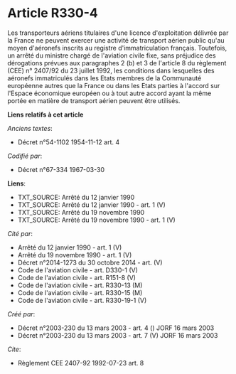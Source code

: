 # Article R330-4

Les transporteurs aériens titulaires d'une licence d'exploitation délivrée par la France ne peuvent exercer une activité de
transport aérien public qu'au moyen d'aéronefs inscrits au registre d'immatriculation français. Toutefois, un arrêté du
ministre chargé de l'aviation civile fixe, sans préjudice des dérogations prévues aux paragraphes 2 (b) et 3 de l'article 8
du règlement (CEE) n° 2407/92 du 23 juillet 1992, les conditions dans lesquelles des aéronefs immatriculés dans les Etats
membres de la Communauté européenne autres que la France ou dans les Etats parties à l'accord sur l'Espace économique
européen ou à tout autre accord ayant la même portée en matière de transport aérien peuvent être utilisés.

**Liens relatifs à cet article**

_Anciens textes_:

  - Décret n°54-1102 1954-11-12 art. 4

_Codifié par_:

  - Décret n°67-334 1967-03-30

**Liens**:

  - TXT_SOURCE: Arrêté du 12 janvier 1990
  - TXT_SOURCE: Arrêté du 12 janvier 1990 - art. 1 (V)
  - TXT_SOURCE: Arrêté du 19 novembre 1990
  - TXT_SOURCE: Arrêté du 19 novembre 1990 - art. 1 (V)

_Cité par_:

  - Arrêté du 12 janvier 1990 - art. 1 (V)
  - Arrêté du 19 novembre 1990 - art. 1 (V)
  - Décret n°2014-1273 du 30 octobre 2014 - art. (V)
  - Code de l'aviation civile - art. D330-1 (V)
  - Code de l'aviation civile - art. R151-8 (V)
  - Code de l'aviation civile - art. R330-13 (M)
  - Code de l'aviation civile - art. R330-15 (M)
  - Code de l'aviation civile - art. R330-19-1 (V)

_Créé par_:

  - Décret n°2003-230 du 13 mars 2003 - art. 4 () JORF 16 mars 2003
  - Décret n°2003-230 du 13 mars 2003 - art. 7 (V) JORF 16 mars 2003

_Cite_:

  - Règlement CEE 2407-92 1992-07-23 art. 8
